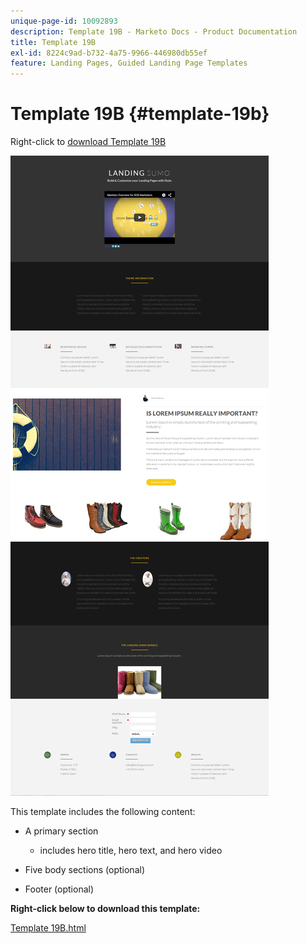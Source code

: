 ```yaml
---
unique-page-id: 10092893
description: Template 19B - Marketo Docs - Product Documentation
title: Template 19B
exl-id: 8224c9ad-b732-4a75-9966-446980db55ef
feature: Landing Pages, Guided Landing Page Templates
---
```

# Template 19B {#template-19b}

Right-click to [download Template 19B](https://experienceleague.adobe.com/landing/marketo/lp-templates/template-19b.html)

![](assets/image2015-9-16-16-3a49-3a50.png)

This template includes the following content:

* A primary section

  * includes hero title, hero text, and hero video

* Five body sections (optional)
* Footer (optional)

**Right-click below to download this template:**

[Template 19B.html](https://experienceleague.adobe.com/landing/marketo/lp-templates/template-19b.html)
